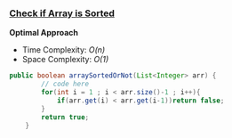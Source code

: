 ### [Check if Array is Sorted](https://www.geeksforgeeks.org/problems/check-if-an-array-is-sorted0701/1?itm_source=geeksforgeeks&itm_medium=article&itm_campaign=practice_card)

**Optimal Approach**

- Time Complexity: *O(n)*
- Space Complexity: *O(1)* 

```java
public boolean arraySortedOrNot(List<Integer> arr) {
        // code here
        for(int i = 1 ; i < arr.size()-1 ; i++){
            if(arr.get(i) < arr.get(i-1))return false;
        }
        return true;
    }
```